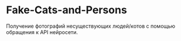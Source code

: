 # Fake-Cats-and-Persons
Получение фотографий несуществующих людей/котов с помощью обращения к API нейросети.


